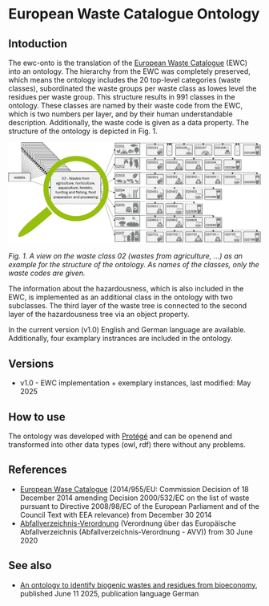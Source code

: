 # European Waste Catalogue Ontology

## Intoduction

The ewc-onto is the translation of the [European Waste Catalogue](http://data.europa.eu/eli/dec/2014/955/oj) (EWC) into an ontology. The hierarchy from the EWC was completely preserved, which means the ontology includes the 20 top-level categories (waste classes), subordinated the waste groups per waste class as lowes level the residues per waste group. This structure results in 991 classes in the ontology. These classes are named by their waste code from the EWC, which is two numbers per layer, and by their human understandable description. Additionally, the waste code is given as a data property. The structure of the ontology is depicted in Fig. 1.

![ewc-onto](docs/OntoPic_DetailAgriculture.png)

*Fig. 1. A view on the waste class 02 (wastes from agriculture, ...) as an example for the structure of the ontology. As names of the classes, only the waste codes are given.*

The information about the hazardousness, which is also included in the EWC, is implemented as an additional class in the ontology with two subclasses. The third layer of the waste tree is connected to the second layer of the hazardousness tree via an object property.

In the current version (v1.0) English and German language are available. Additionally, four examplary instrances are included in the ontology.

## Versions

[comment]: <> (- v2.0 - EWC implementation + residues from RedDB, last modified: work in progress) 
- v1.0 - EWC implementation + exemplary instances, last modified: May 2025 

## How to use

The ontology was developed with [Protégé](https://protege.stanford.edu/) and can be openend and transformed into other data types (owl, rdf) there without any problems.

## References
- [European Wase Catalogue](http://data.europa.eu/eli/dec/2014/955/oj) (2014/955/EU: Commission Decision of 18 December 2014 amending Decision 2000/532/EC on the list of waste pursuant to Directive 2008/98/EC of the European Parliament and of the Council Text with EEA relevance) from December 30 2014
- [Abfallverzeichnis-Verordnung](https://www.gesetze-im-internet.de/avv/AVV.pdf) (Verordnung über das Europäische Abfallverzeichnis (Abfallverzeichnis-Verordnung - AVV)) from 30 June 2020

## See also
- [An ontology to identify biogenic wastes and residues from bioeconomy](https://doi.org/10.37307/j.1863-9763.2025.06.03), published June 11 2025, publication language German
